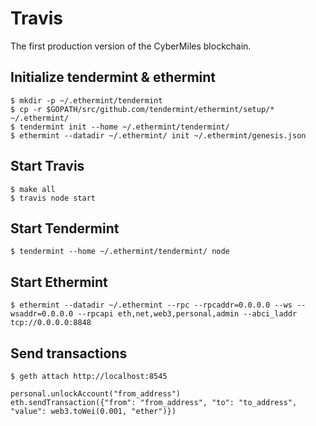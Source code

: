 # Travis
The first production version of the CyberMiles blockchain.

## Initialize tendermint & ethermint

```
$ mkdir -p ~/.ethermint/tendermint
$ cp -r $GOPATH/src/github.com/tendermint/ethermint/setup/* ~/.ethermint/
$ tendermint init --home ~/.ethermint/tendermint/
$ ethermint --datadir ~/.ethermint/ init ~/.ethermint/genesis.json
```


## Start Travis
```
$ make all
$ travis node start
```

## Start Tendermint
```
$ tendermint --home ~/.ethermint/tendermint/ node 
```

## Start Ethermint
```
$ ethermint --datadir ~/.ethermint --rpc --rpcaddr=0.0.0.0 --ws --wsaddr=0.0.0.0 --rpcapi eth,net,web3,personal,admin --abci_laddr tcp://0.0.0.0:8848
```

## Send transactions

```
$ geth attach http://localhost:8545
```

```
personal.unlockAccount("from_address")
eth.sendTransaction({"from": "from_address", "to": "to_address", "value": web3.toWei(0.001, "ether")})
```

